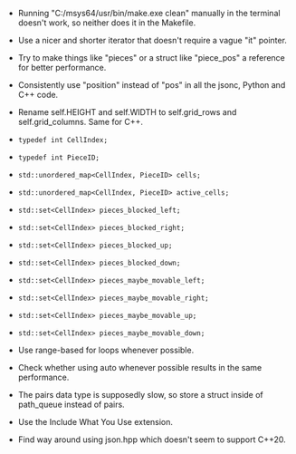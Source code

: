 * Running "C:/msys64/usr/bin/make.exe clean" manually in the terminal doesn't work, so neither does it in the Makefile.
* Use a nicer and shorter iterator that doesn't require a vague "it" pointer.
* Try to make things like "pieces" or a struct like "piece_pos" a reference for better performance.
* Consistently use "position" instead of "pos" in all the jsonc, Python and C++ code.
* Rename self.HEIGHT and self.WIDTH to self.grid_rows and self.grid_columns. Same for C++.

* `typedef int CellIndex;`
* `typedef int PieceID;`

* `std::unordered_map<CellIndex, PieceID> cells;`
* `std::unordered_map<CellIndex, PieceID> active_cells;`

* `std::set<CellIndex> pieces_blocked_left;`
* `std::set<CellIndex> pieces_blocked_right;`
* `std::set<CellIndex> pieces_blocked_up;`
* `std::set<CellIndex> pieces_blocked_down;`

* `std::set<CellIndex> pieces_maybe_movable_left;`
* `std::set<CellIndex> pieces_maybe_movable_right;`
* `std::set<CellIndex> pieces_maybe_movable_up;`
* `std::set<CellIndex> pieces_maybe_movable_down;`

* Use range-based for loops whenever possible.

* Check whether using auto whenever possible results in the same performance.

* The pairs data type is supposedly slow, so store a struct inside of path_queue instead of pairs.

* Use the Include What You Use extension.

* Find way around using json.hpp which doesn't seem to support C++20.
